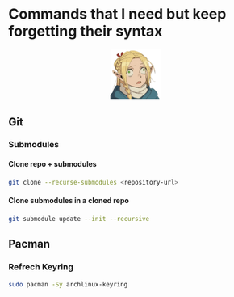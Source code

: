 # Commands that I need but keep forgetting their syntax

<p align="center">
  <img src="bruh.png" alt="Bruh" width="20%">
</p>

## Git
### Submodules
#### Clone repo + submodules
```bash
git clone --recurse-submodules <repository-url>
```
#### Clone submodules in a cloned repo
```bash
git submodule update --init --recursive
```
## Pacman
### Refrech Keyring
```bash
sudo pacman -Sy archlinux-keyring
```
